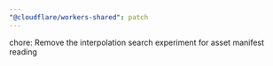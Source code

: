 ```yaml
---
"@cloudflare/workers-shared": patch
---
```


chore: Remove the interpolation search experiment for asset manifest reading
